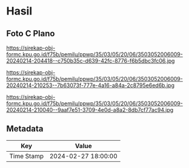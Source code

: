 # Hasil

## Foto C Plano

https://sirekap-obj-formc.kpu.go.id/f75b/pemilu/ppwp/35/03/05/20/06/3503052006009-20240214-204418--c750b35c-d639-42fc-8776-f6b5dbc3fc06.jpg

https://sirekap-obj-formc.kpu.go.id/f75b/pemilu/ppwp/35/03/05/20/06/3503052006009-20240214-210253--7b63073f-777e-4a16-a84a-2c8795e6ed6b.jpg

https://sirekap-obj-formc.kpu.go.id/f75b/pemilu/ppwp/35/03/05/20/06/3503052006009-20240214-210040--9aaf7e51-3709-4e0d-a8a2-8db7cf77ac94.jpg


## Metadata

| Key        | Value               |
| ---------- | ------------------- |
| Time Stamp | 2024-02-27 18:00:00 |



